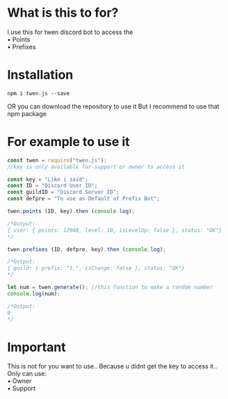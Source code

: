 # What is this to for?

I use this for twen discord bot to access the</br>
• Points</br>
• Prefixes</br>

# Installation

`npm i twen.js --save`

OR you can download the repository to use it
But I recommend to use that npm package

# For example to use it

```js
const twen = require("twen.js");
//key is only available for support or owner to access it

const key = "Like i said";
const ID = "Discord User ID";
const guildID = "Discord Server ID";
const defpre = "To use as Default of Prefix Bot";

twen.points (ID, key).then (console.log);

/*Output:
{ user: { points: 12948, level: 10, isLevelUp: false }, status: "OK"}
*/

twen.prefixes (ID, defpre, key).then (console.log);

/*Output:
{ guild: { prefix: "t.", isChange: false }, status: "OK"}
*/

let num = twen.generate(); //this function to make a random number
console.log(num);

/*Output:
9
*/
```

# Important

This is not for you want to use.. 
Because u didnt get the key to access it..
Only can use:</br>
• Owner</br>
• Support</br>
